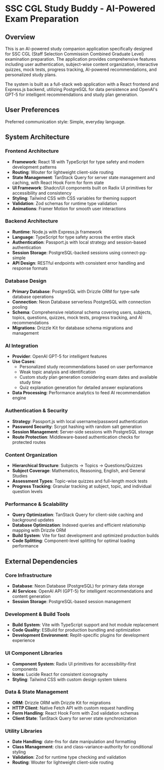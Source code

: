 # SSC CGL Study Buddy - AI-Powered Exam Preparation

## Overview

This is an AI-powered study companion application specifically designed for SSC CGL (Staff Selection Commission Combined Graduate Level) examination preparation. The application provides comprehensive features including user authentication, subject-wise content organization, interactive quizzes, mock tests, progress tracking, AI-powered recommendations, and personalized study plans.

The system is built as a full-stack web application with a React frontend and Express.js backend, utilizing PostgreSQL for data persistence and OpenAI's GPT-5 for intelligent recommendations and study plan generation.

## User Preferences

Preferred communication style: Simple, everyday language.

## System Architecture

### Frontend Architecture
- **Framework**: React 18 with TypeScript for type safety and modern development patterns
- **Routing**: Wouter for lightweight client-side routing
- **State Management**: TanStack Query for server state management and caching, with React Hook Form for form state
- **UI Framework**: Shadcn/UI components built on Radix UI primitives for accessibility and consistency
- **Styling**: Tailwind CSS with CSS variables for theming support
- **Validation**: Zod schemas for runtime type validation
- **Animations**: Framer Motion for smooth user interactions

### Backend Architecture
- **Runtime**: Node.js with Express.js framework
- **Language**: TypeScript for type safety across the entire stack
- **Authentication**: Passport.js with local strategy and session-based authentication
- **Session Storage**: PostgreSQL-backed sessions using connect-pg-simple
- **API Design**: RESTful endpoints with consistent error handling and response formats

### Database Design
- **Primary Database**: PostgreSQL with Drizzle ORM for type-safe database operations
- **Connection**: Neon Database serverless PostgreSQL with connection pooling
- **Schema**: Comprehensive relational schema covering users, subjects, topics, questions, quizzes, mock tests, progress tracking, and AI recommendations
- **Migrations**: Drizzle Kit for database schema migrations and management

### AI Integration
- **Provider**: OpenAI GPT-5 for intelligent features
- **Use Cases**: 
  - Personalized study recommendations based on user performance
  - Weak topic analysis and identification
  - Custom study plan generation considering exam dates and available study time
  - Quiz explanation generation for detailed answer explanations
- **Data Processing**: Performance analytics to feed AI recommendation engine

### Authentication & Security
- **Strategy**: Passport.js with local username/password authentication
- **Password Security**: Scrypt hashing with random salt generation
- **Session Management**: Server-side sessions with PostgreSQL storage
- **Route Protection**: Middleware-based authentication checks for protected routes

### Content Organization
- **Hierarchical Structure**: Subjects → Topics → Questions/Quizzes
- **Subject Coverage**: Mathematics, Reasoning, English, and General Studies
- **Assessment Types**: Topic-wise quizzes and full-length mock tests
- **Progress Tracking**: Granular tracking at subject, topic, and individual question levels

### Performance & Scalability
- **Query Optimization**: TanStack Query for client-side caching and background updates
- **Database Optimization**: Indexed queries and efficient relationship mapping with Drizzle ORM
- **Build System**: Vite for fast development and optimized production builds
- **Code Splitting**: Component-level splitting for optimal loading performance

## External Dependencies

### Core Infrastructure
- **Database**: Neon Database (PostgreSQL) for primary data storage
- **AI Services**: OpenAI API (GPT-5) for intelligent recommendations and content generation
- **Session Storage**: PostgreSQL-based session management

### Development & Build Tools
- **Build System**: Vite with TypeScript support and hot module replacement
- **Code Quality**: ESBuild for production bundling and optimization
- **Development Environment**: Replit-specific plugins for development experience

### UI Component Libraries
- **Component System**: Radix UI primitives for accessibility-first components
- **Icons**: Lucide React for consistent iconography
- **Styling**: Tailwind CSS with custom design system tokens

### Data & State Management
- **ORM**: Drizzle ORM with Drizzle Kit for migrations
- **HTTP Client**: Native Fetch API with custom request handling
- **Form Handling**: React Hook Form with Zod validation schemas
- **Client State**: TanStack Query for server state synchronization

### Utility Libraries
- **Date Handling**: date-fns for date manipulation and formatting
- **Class Management**: clsx and class-variance-authority for conditional styling
- **Validation**: Zod for runtime type checking and validation
- **Routing**: Wouter for lightweight client-side routing